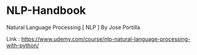 # NLP-Handbook
Natural Language Processing [ NLP ] By Jose Portilla

Link : https://www.udemy.com/course/nlp-natural-language-processing-with-python/
